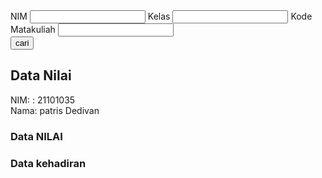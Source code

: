 <!DOCTYPE html>
<html lang="en">
<head>
    <meta charset="UTF-8">
    <meta http-equiv="X-UA-Compatible" content="IE=edge">
    <meta name="viewport" content="width=device-width, initial-scale=1.0">
    <title>Data Nilai Mahasiswa</title>
   <link rel="stylesheet" href="framework/bootstrap/css/bootstr"> 
</head> 
<body>
  <div class="container">
      <div class="row">
          <div class="col-4">
              <form name="frminput">
                  <label for="NIM">NIM</label>
                    <input type="text" class="form-control" id="txNIM">
                    <label for="Kelas"> Kelas</label>
                    <input type="text" class="form-control" id="txKls">
                    <label for="IDPK">Kode Matakuliah</label>
                    <input type="text" class="form-control" id="txIDMK">
                    <div class="form-group sptombol">
                        <button type="button" class="btn btn-primary" id="cari">cari</button>
                    </div>                
                </form> 
            </div>
                <div class="col-4">
                <h2>Data Nilai</h2>
                <div id="lbNIM">NIM: <span id="vtxNIM">: 21101035</span></div>
                <div id="lbnama">Nama<span id="vtxnama">: patris Dedivan  </span></div>
                </div>
                    <h3>Data NILAI</h3>
                    <div  id='VNILAI'></div>
                 </div>
                </div> 
                <div class="col-4">
                <h3>Data  kehadiran</h3>
             <div>
            <div id="VHadir"></div>
        </div>
    </div>
   </div>
</div> 
</body>
<script src="framework/jquery/js/jquery.min.js"></script>
<script>
    $(document).ready(function(){
        $("#cmdcari").click(function(){
            var nim = $("#txNIM").val();
            var kls = $("#txKLS").val();
            var idmk=  $("#txIDMK").val();
            var prm = "getpress-"+idmk+"-"+nim+"-"+kls+".html";
            $.ajax({
                type:"GET",
                url:"https://www.google.com/maps/uv?pb=!1s0x2dd2410294415595%3A0xb9b6c94ad0c08b24!3m1!7e115!4shttps%3A%2F%2Flh5.googleusercontent.com%2Fp%2FAF1QipMz4VpOVmA3-If6NQmDzO8TO2Jb75aS6lzGXCGw%3Dw470-h160-k-no!5skampus%20stiki%20bali%20-%20Penelusuran%20Google!15sCgIgAQ&imagekey=!1e10!2sAF1QipMz4VpOVmA3-If6NQmDzO8TO2Jb75aS6lzGXCGw&hl=id&sa=X&ved=2ahUKEwiLxoH5wp31AhWljuYKHdOhANIQoip6BAgjEAM#"+prm,
                dataType:"json",
                success:function(data){
                    var vnim = ":"+data["NIM"];
                    var vnama= ":"+data["NAMA"];
                    $("#vtxNIM").html(vnim);
                    $("#vtxNAMA").html(vnama);
                    //List Nilai
                    var nnilai = "<ol><ul>Nilai Aktif:"+data["N_AKTIF"]+"</ul><ul>Nilai Tugas:"+data["N_TUGAS"]+"</ul><ul>Nilai Quis:"+data["NQIS"]+"</ul><ul>Nilai UTS:"+data["N_UTS"]+"</ul><ul>Nilai UAS:"+data["N_UAS"]+"</ul><ul>Nilai Akhir:"+data["N_NA"]+"</ul><ul>grade:"+data["GRADE"]+"</ul></ol>";
                    $("#vnilai").html(nnilai);
                    //List Kehadiran
                    var jmlpertemuan = 16;
                    var jhadir = jmlpertemuan - parseint(data["MANGKIR"]);
                    var hadir = "<h3>Presensi</h3>jumlah Tidak kehadiran: "+jhadir+"("+data["PROSES_HADIR"]+")";
                    $("#vhadir").html(hadir);
                }

            });
         });
    });
        
           
</script>
 </html>
